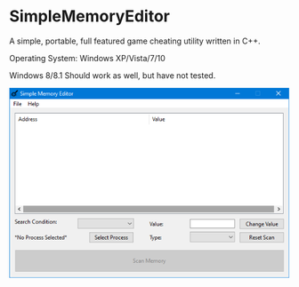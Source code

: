 # SimpleMemoryEditor
A simple, portable, full featured game cheating utility written in C++.

Operating System: Windows XP/Vista/7/10

Windows 8/8.1 Should work as well, but have not tested.

![alt text](https://raw.githubusercontent.com/daveymcq/SimpleMemoryEditor/master/data/screenshot.png)

